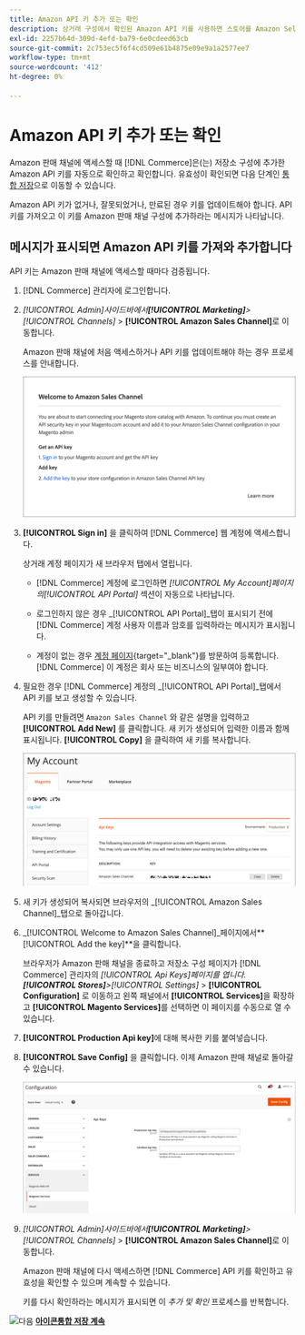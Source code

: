 ```yaml
---
title: Amazon API 키 추가 또는 확인
description: 상거래 구성에서 확인된 Amazon API 키를 사용하면 스토어를 Amazon Seller 계정과 통합할 수 있습니다.
exl-id: 2257b64d-309d-4efd-ba79-6e0cdeed63cb
source-git-commit: 2c753ec5f6f4cd509e61b4875e09e9a1a2577ee7
workflow-type: tm+mt
source-wordcount: '412'
ht-degree: 0%

---
```


# Amazon API 키 추가 또는 확인

Amazon 판매 채널에 액세스할 때 [!DNL Commerce]은(는) 저장소 구성에 추가한 Amazon API 키를 자동으로 확인하고 확인합니다. 유효성이 확인되면 다음 단계인 [통합 저장](./store-integration.md)으로 이동할 수 있습니다.

Amazon API 키가 없거나, 잘못되었거나, 만료된 경우 키를 업데이트해야 합니다. API 키를 가져오고 이 키를 Amazon 판매 채널 구성에 추가하라는 메시지가 나타납니다.

## 메시지가 표시되면 Amazon API 키를 가져와 추가합니다

API 키는 Amazon 판매 채널에 액세스할 때마다 검증됩니다.

1. [!DNL Commerce] 관리자에 로그인합니다.

1. _[!UICONTROL Admin]_사이드바에서&#x200B;**[!UICONTROL Marketing]**>_[!UICONTROL Channels]_ > **[!UICONTROL Amazon Sales Channel]**&#x200B;로 이동합니다.

   Amazon 판매 채널에 처음 액세스하거나 API 키를 업데이트해야 하는 경우 프로세스를 안내합니다.

   ![Amazon API 키 프롬프트 가져오기 및 추가](assets/amazon-api-verification-prompt.png)

1. **[!UICONTROL Sign in]** 을 클릭하여 [!DNL Commerce] 웹 계정에 액세스합니다.

   상거래 계정 페이지가 새 브라우저 탭에서 열립니다.

   - [!DNL Commerce] 계정에 로그인하면 _[!UICONTROL My Account]_페이지의_[!UICONTROL API Portal]_ 섹션이 자동으로 나타납니다.

   - 로그인하지 않은 경우 _[!UICONTROL API Portal]_탭이 표시되기 전에 [!DNL Commerce] 계정 사용자 이름과 암호를 입력하라는 메시지가 표시됩니다.

   - 계정이 없는 경우 [계정 페이지](https://account.magento.com/customer/account/login/){target=&quot;_blank&quot;}를 방문하여 등록합니다.  [!DNL Commerce]  이 계정은 회사 또는 비즈니스의 일부여야 합니다.

1. 필요한 경우 [!DNL Commerce] 계정의 _[!UICONTROL API Portal]_탭에서 API 키를 보고 생성할 수 있습니다.

   API 키를 만들려면 `Amazon Sales Channel` 와 같은 설명을 입력하고 **[!UICONTROL Add New]** 를 클릭합니다. 새 키가 생성되어 입력한 이름과 함께 표시됩니다. **[!UICONTROL Copy]** 을 클릭하여 새 키를 복사합니다.

   ![API 키 생성 또는 복사](assets/amazon-add-api-key.png)

1. 새 키가 생성되어 복사되면 브라우저의 _[!UICONTROL Amazon Sales Channel]_탭으로 돌아갑니다.

1. _[!UICONTROL Welcome to Amazon Sales Channel]_페이지에서&#x200B;**[!UICONTROL Add the key]**을 클릭합니다.

   브라우저가 Amazon 판매 채널을 종료하고 저장소 구성 페이지가 [!DNL Commerce] 관리자의 _[!UICONTROL Api Keys]_페이지를 엽니다.**[!UICONTROL Stores]**>_[!UICONTROL Settings]_ > **[!UICONTROL Configuration]** 로 이동하고 왼쪽 패널에서 **[!UICONTROL Services]**&#x200B;을 확장하고 **[!UICONTROL Magento Services]**&#x200B;를 선택하면 이 페이지를 수동으로 열 수 있습니다.

1. **[!UICONTROL Production Api key]**&#x200B;에 대해 복사한 키를 붙여넣습니다.

1. **[!UICONTROL Save Config]** 을 클릭합니다. 이제 Amazon 판매 채널로 돌아갈 수 있습니다.

   ![저장소 구성에 API 키 추가](assets/config-magento-services-api-screen.png)

1. _[!UICONTROL Admin]_사이드바에서&#x200B;**[!UICONTROL Marketing]**>_[!UICONTROL Channels]_ > **[!UICONTROL Amazon Sales Channel]**&#x200B;로 이동합니다.

   Amazon 판매 채널에 다시 액세스하면 [!DNL Commerce] API 키를 확인하고 유효성을 확인할 수 있으며 계속할 수 있습니다.

   키를 다시 확인하라는 메시지가 표시되면 이 _추가 및 확인_ 프로세스를 반복합니다.

![다음 ](assets/btn-next.png) [**아이콘통합 저장 계속**](./store-integration.md)
